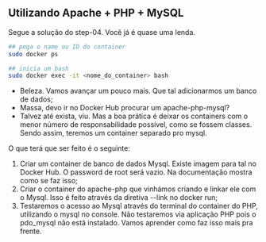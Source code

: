 ## Utilizando Apache + PHP + MySQL

Segue a solução do step-04. Você já é quase uma lenda.

```bash
## pega o name ou ID do container
sudo docker ps

## inicia um bash
sudo docker exec -it <nome_do_container> bash
```

- Beleza. Vamos avançar um pouco mais. Que tal adicionarmos um banco de dados;
- Massa, devo ir no Docker Hub procurar um apache-php-mysql?
- Talvez até exista, viu. Mas a boa prática é deixar os containers com o menor número de responsabilidade possível, como se fossem classes. Sendo assim, teremos um container separado pro mysql.

O que terá que ser feito é o seguinte:

1. Criar um container de banco de dados Mysql. Existe imagem para tal no Docker Hub. O password de root será vazio. Na documentação mostra como se faz isso;
2. Criar o container do apache-php que vinhámos criando e linkar ele com o Mysql. Isso é feito através da diretiva --link no docker run;
3. Testaremos o acesso ao Mysql através do terminal do container do PHP, utilizando o mysql no console. Não testaremos via aplicação PHP pois o pdo_mysql não estã instalado. Vamos aprender como faz isso mais pra frente.
